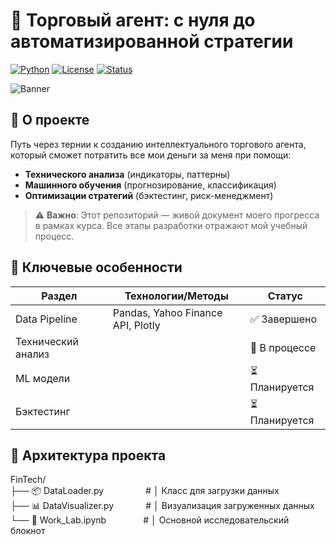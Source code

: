 # 🚀 Торговый агент: с нуля до автоматизированной стратегии

[![Python](https://img.shields.io/badge/Python-3.10%2B-blue?logo=python)](https://www.python.org/)
[![License](https://img.shields.io/badge/License-MIT-green)](https://opensource.org/licenses/MIT)
[![Status](https://img.shields.io/badge/Status-In%20Active%20Development-orange)](https://github.com/Aleksekek)

![Banner](https://s.yimg.com/hd/cp-video-transcode/prod/2020-04/14/5e962a9f90a80d79a6352abb/5e962a9f90a80d79a6352abc_o_U_v2.jpg) 

## 📌 О проекте
Путь через тернии к созданию интеллектуального торгового агента, который сможет потратить все мои деньги за меня при помощи:
- **Технического анализа** (индикаторы, паттерны)
- **Машинного обучения** (прогнозирование, классификация)
- **Оптимизации стратегий** (бэктестинг, риск-менеджмент)

> ⚠️ **Важно**: Этот репозиторий — живой документ моего прогресса в рамках курса. Все этапы разработки отражают мой учебный процесс.

## 🌟 Ключевые особенности
| Раздел                | Технологии/Методы                          | Статус       |
|-----------------------|--------------------------------------------|--------------|
| Data Pipeline         | Pandas, Yahoo Finance API, Plotly          | ✅ Завершено |
| Технический анализ    |                                            | 🚧 В процессе|
| ML модели             |                                            | ⏳ Планируется|
| Бэктестинг            |                                            | ⏳ Планируется|

## 🧠 Архитектура проекта  
FinTech/  
├── 📦 DataLoader.py &nbsp;&nbsp;&nbsp;&nbsp;&nbsp;&nbsp;&nbsp;&nbsp;&nbsp;&nbsp;&nbsp;&nbsp;&nbsp;&nbsp;&nbsp; # │  Класс для загрузки данных  
├── 📊 DataVisualizer.py &nbsp;&nbsp;&nbsp;&nbsp;&nbsp;&nbsp;&nbsp;&nbsp;&nbsp;&nbsp;&nbsp; # │  Визуализация загруженных данных  
└── 🔬 Work_Lab.ipynb &nbsp;&nbsp;&nbsp;&nbsp;&nbsp;&nbsp;&nbsp;&nbsp;&nbsp;&nbsp;&nbsp;&nbsp;&nbsp; # │  Основной исследовательский блокнот  
